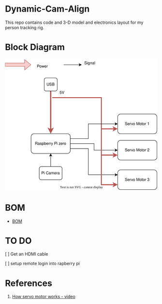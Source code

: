 # Dynamic-Cam-Align
This repo contains code and 3-D model and electronics layout for my person tracking rig.

# Block Diagram
![Power and functional block diagram](./power_and_functional_block_dig.svg)

# BOM
- [BOM](./BOM_dynamic_cam_aligne.csv)

# TO DO
[ ] Get an HDMI cable

[ ] setup remote login into rapberry pi

# References 
1. [How servo motor works - video](https://www.youtube.com/watch?v=1WnGv-DPexc)

